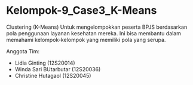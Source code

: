 # Kelompok-9_Case3_K-Means
Clustering (K-Means) Untuk mengelompokkan peserta BPJS berdasarkan pola penggunaan layanan kesehatan mereka. Ini bisa membantu dalam memahami kelompok-kelompok yang memiliki pola yang serupa.

Anggota Tim:
- Lidia Ginting          (12S20014)
- Winda Sari BUtarbutar  (12S20036)
- Christine Hutagaol     (12S20045)
